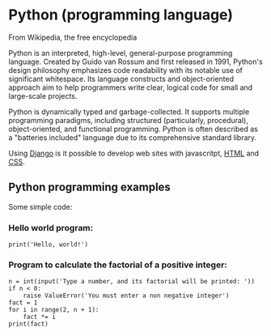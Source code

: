 # Python (programming language)
From Wikipedia, the free encyclopedia

Python is an interpreted, high-level, general-purpose programming language. Created by Guido van Rossum and first released in 1991, Python's design philosophy emphasizes code readability with its notable use of significant whitespace. Its language constructs and object-oriented approach aim to help programmers write clear, logical code for small and large-scale projects.

Python is dynamically typed and garbage-collected. It supports multiple programming paradigms, including structured (particularly, procedural), object-oriented, and functional programming. Python is often described as a "batteries included" language due to its comprehensive standard library.

Using [Django](/wiki/Django) is it possible to develop web sites with javascritpt, [HTML](/wiki/HTML) and [CSS](/wiki/CSS).

## Python programming examples

Some simple code:

### Hello world program:

```
print('Hello, world!')
```

### Program to calculate the factorial of a positive integer:

```
n = int(input('Type a number, and its factorial will be printed: '))
if n < 0:
    raise ValueError('You must enter a non negative integer')
fact = 1
for i in range(2, n + 1):
    fact *= i
print(fact)
```